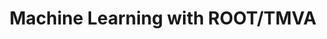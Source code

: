 ---
layout: default
title: Machine Learning with ROOT/TMVA
authors: Kim Albertsson, Sitong An, Sergei Gleyzer, Lorenzo Moneta, Joana Niermann, Stefan Wunsch, Luca Zampieri and Omar Andres Zapata Mesa
publication: 24th International Conference on Computing in High Energy and Nuclear Physics (CHEP 2019)
year: 2020
type: TMVA
doi: 10.1051/epjconf/202024506019
---